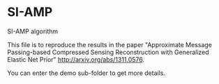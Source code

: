 # SI-AMP
SI-AMP algorithm

This file is to reproduce the results in the paper "Approximate Message Passing-based Compressed Sensing Reconstruction with Generalized Elastic Net Prior"
http://arxiv.org/abs/1311.0576.

You can enter the demo sub-folder to get more details.
